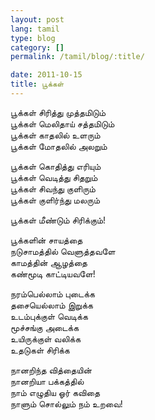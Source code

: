 ```yaml
---
layout: post
lang: tamil
type: blog
category: []
permalink: /tamil/blog/:title/

date: 2011-10-15
title: பூக்கள்
---
```


பூக்கள் சிரித்து முத்தமிடும் <br/>
பூக்கள் மெலிதாய் சத்தமிடும் <br/>
பூக்கள் காதலில் உளரும் <br/>
பூக்கள் மோதலில் அலறும்

பூக்கள் கொதித்து எரியும் <br/>
பூக்கள் வெடித்து சிதறும் <br/>
பூக்கள் சிவந்து குளிரும் <br/>
பூக்கள் குளிர்ந்து மலரும்

பூக்கள் மீண்டும் சிரிக்கும்!

பூக்களின் சாயத்தை <br/>
நடுசாமத்தில் வெளுத்தவளே <br/>
காமத்தின் ஆழத்தை <br/>
கண்மூடி காட்டியவளே!

நரம்பெல்லாம் புடைக்க <br/>
தசையெல்லாம் இறுக்க <br/>
உடம்புக்குள் வெடிக்க <br/>
மூச்சங்கு அடைக்க <br/>
உயிருக்குள் வலிக்க<br/>
உதடுகள் சிரிக்க

நானறிந்த வித்தையின் <br/>
நானறியா பக்கத்தில் <br/>
நாம் எழுதிய ஓர் கவிதை <br/>
நாளும் சொல்லும் நம் உறவை!
